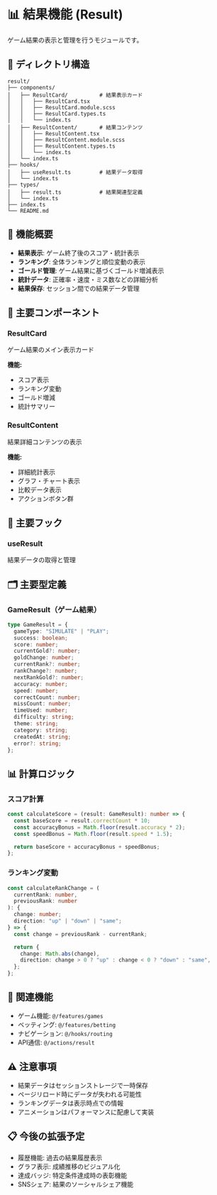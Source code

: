 # 📊 結果機能 (Result)

ゲーム結果の表示と管理を行うモジュールです。

## 📁 ディレクトリ構造

```
result/
├── components/
│   ├── ResultCard/          # 結果表示カード
│   │   ├── ResultCard.tsx
│   │   ├── ResultCard.module.scss
│   │   ├── ResultCard.types.ts
│   │   └── index.ts
│   ├── ResultContent/       # 結果コンテンツ
│   │   ├── ResultContent.tsx
│   │   ├── ResultContent.module.scss
│   │   ├── ResultContent.types.ts
│   │   └── index.ts
│   └── index.ts
├── hooks/
│   ├── useResult.ts         # 結果データ取得
│   └── index.ts
├── types/
│   ├── result.ts            # 結果関連型定義
│   └── index.ts
├── index.ts
└── README.md
```

## 🌟 機能概要

- **結果表示**: ゲーム終了後のスコア・統計表示
- **ランキング**: 全体ランキングと順位変動の表示
- **ゴールド管理**: ゲーム結果に基づくゴールド増減表示
- **統計データ**: 正確率・速度・ミス数などの詳細分析
- **結果保存**: セッション間での結果データ管理

## 🧩 主要コンポーネント

### ResultCard

ゲーム結果のメイン表示カード

**機能:**

- スコア表示
- ランキング変動
- ゴールド増減
- 統計サマリー

### ResultContent

結果詳細コンテンツの表示

**機能:**

- 詳細統計表示
- グラフ・チャート表示
- 比較データ表示
- アクションボタン群

## 🎣 主要フック

### useResult

結果データの取得と管理

## 🗂️ 主要型定義

### GameResult（ゲーム結果）

```typescript
type GameResult = {
  gameType: "SIMULATE" | "PLAY";
  success: boolean;
  score: number;
  currentGold?: number;
  goldChange: number;
  currentRank?: number;
  rankChange?: number;
  nextRankGold?: number;
  accuracy: number;
  speed: number;
  correctCount: number;
  missCount: number;
  timeUsed: number;
  difficulty: string;
  theme: string;
  category: string;
  createdAt: string;
  error?: string;
};
```

## 📊 計算ロジック

### スコア計算

```typescript
const calculateScore = (result: GameResult): number => {
  const baseScore = result.correctCount * 10;
  const accuracyBonus = Math.floor(result.accuracy * 2);
  const speedBonus = Math.floor(result.speed * 1.5);

  return baseScore + accuracyBonus + speedBonus;
};
```

### ランキング変動

```typescript
const calculateRankChange = (
  currentRank: number,
  previousRank: number
): {
  change: number;
  direction: "up" | "down" | "same";
} => {
  const change = previousRank - currentRank;

  return {
    change: Math.abs(change),
    direction: change > 0 ? "up" : change < 0 ? "down" : "same",
  };
};
```

## 🔗 関連機能

- ゲーム機能: `@/features/games`
- ベッティング: `@/features/betting`
- ナビゲーション: `@/hooks/routing`
- API通信: `@/actions/result`

## ⚠️ 注意事項

- 結果データはセッションストレージで一時保存
- ページリロード時にデータが失われる可能性
- ランキングデータは表示時点での情報
- アニメーションはパフォーマンスに配慮して実装

## 📋 今後の拡張予定

- 履歴機能: 過去の結果履歴表示
- グラフ表示: 成績推移のビジュアル化
- 達成バッジ: 特定条件達成時の表彰機能
- SNSシェア: 結果のソーシャルシェア機能
